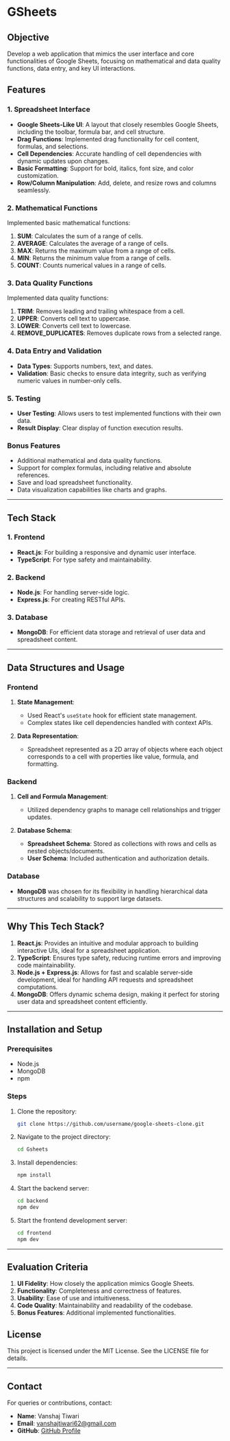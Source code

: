 # GSheets

## Objective
Develop a web application that mimics the user interface and core functionalities of Google Sheets, focusing on mathematical and data quality functions, data entry, and key UI interactions.


## Features

### 1. Spreadsheet Interface
- **Google Sheets-Like UI**: A layout that closely resembles Google Sheets, including the toolbar, formula bar, and cell structure.
- **Drag Functions**: Implemented drag functionality for cell content, formulas, and selections.
- **Cell Dependencies**: Accurate handling of cell dependencies with dynamic updates upon changes.
- **Basic Formatting**: Support for bold, italics, font size, and color customization.
- **Row/Column Manipulation**: Add, delete, and resize rows and columns seamlessly.

### 2. Mathematical Functions
Implemented basic mathematical functions:
1. **SUM**: Calculates the sum of a range of cells.
2. **AVERAGE**: Calculates the average of a range of cells.
3. **MAX**: Returns the maximum value from a range of cells.
4. **MIN**: Returns the minimum value from a range of cells.
5. **COUNT**: Counts numerical values in a range of cells.

### 3. Data Quality Functions
Implemented data quality functions:
1. **TRIM**: Removes leading and trailing whitespace from a cell.
2. **UPPER**: Converts cell text to uppercase.
3. **LOWER**: Converts cell text to lowercase.
4. **REMOVE_DUPLICATES**: Removes duplicate rows from a selected range.


### 4. Data Entry and Validation
- **Data Types**: Supports numbers, text, and dates.
- **Validation**: Basic checks to ensure data integrity, such as verifying numeric values in number-only cells.

### 5. Testing
- **User Testing**: Allows users to test implemented functions with their own data.
- **Result Display**: Clear display of function execution results.

### Bonus Features
- Additional mathematical and data quality functions.
- Support for complex formulas, including relative and absolute references.
- Save and load spreadsheet functionality.
- Data visualization capabilities like charts and graphs.

---

## Tech Stack

### 1. **Frontend**
- **React.js**: For building a responsive and dynamic user interface.
- **TypeScript**: For type safety and maintainability.

### 2. **Backend**
- **Node.js**: For handling server-side logic.
- **Express.js**: For creating RESTful APIs.

### 3. **Database**
- **MongoDB**: For efficient data storage and retrieval of user data and spreadsheet content.

---

## Data Structures and Usage

### **Frontend**
1. **State Management**: 
   - Used React's `useState` hook for efficient state management.
   - Complex states like cell dependencies handled with context APIs.

2. **Data Representation**:
   - Spreadsheet represented as a 2D array of objects where each object corresponds to a cell with properties like value, formula, and formatting.

### **Backend**
1. **Cell and Formula Management**:
   - Utilized dependency graphs to manage cell relationships and trigger updates.

2. **Database Schema**:
   - **Spreadsheet Schema**: Stored as collections with rows and cells as nested objects/documents.
   - **User Schema**: Included authentication and authorization details.

### **Database**
- **MongoDB** was chosen for its flexibility in handling hierarchical data structures and scalability to support large datasets.

---

## Why This Tech Stack?
1. **React.js**: Provides an intuitive and modular approach to building interactive UIs, ideal for a spreadsheet application.
2. **TypeScript**: Ensures type safety, reducing runtime errors and improving code maintainability.
3. **Node.js + Express.js**: Allows for fast and scalable server-side development, ideal for handling API requests and spreadsheet computations.
4. **MongoDB**: Offers dynamic schema design, making it perfect for storing user data and spreadsheet content efficiently.

---

## Installation and Setup

### Prerequisites
- Node.js
- MongoDB
- npm

### Steps
1. Clone the repository:
   ```bash
   git clone https://github.com/username/google-sheets-clone.git
   ```

2. Navigate to the project directory:
   ```bash
   cd Gsheets
   ```

3. Install dependencies:
   ```bash
   npm install
   ```

4. Start the backend server:
   ```bash
   cd backend
   npm dev
   ```

5. Start the frontend development server:
   ```bash
   cd frontend
   npm dev
   ```

---

## Evaluation Criteria
1. **UI Fidelity**: How closely the application mimics Google Sheets.
2. **Functionality**: Completeness and correctness of features.
3. **Usability**: Ease of use and intuitiveness.
4. **Code Quality**: Maintainability and readability of the codebase.
5. **Bonus Features**: Additional implemented functionalities.



## License
This project is licensed under the MIT License. See the LICENSE file for details.

---

## Contact
For queries or contributions, contact:
- **Name**: Vanshaj Tiwari
- **Email**: [vanshajtiwari62@gmail.com](mailto:vanshajtiwari62@gmail.com)
- **GitHub**: [GitHub Profile](https://github.com/VanshajTiwari)
